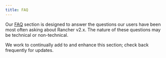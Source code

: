 ```yaml
---
title: FAQ
---
```


Our [FAQ](https://rancher.com/docs/rancher/v2.6/en/faq/) section is designed to answer the questions our users have been most often asking about Rancher v2.x. The nature of these questions may be technical or non-technical.

We work to continually add to and enhance this section; check back frequently for updates.